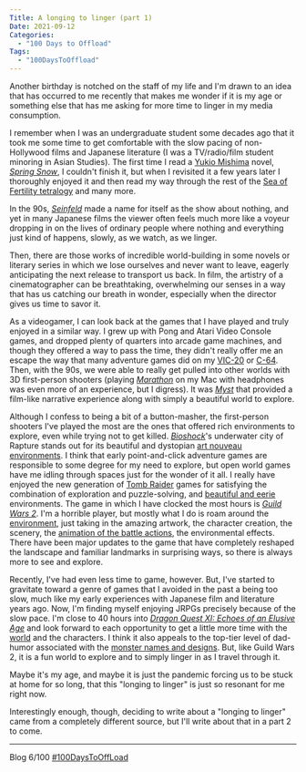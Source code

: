 ```yaml
---
Title: A longing to linger (part 1)
Date: 2021-09-12
Categories: 
  - "100 Days to Offload"
Tags: 
  - "100DaysToOffload"
---
```


Another birthday is notched on the staff of my life and I'm drawn to an idea that has occurred to me recently that makes me wonder if it is my age or something else that has me asking for more time to linger in my media consumption.

I remember when I was an undergraduate student some decades ago that it took me some time to get comfortable with the slow pacing of non-Hollywood films and Japanese literature (I was a TV/radio/film student minoring in Asian Studies). The first time I read a [Yukio Mishima](https://en.wikipedia.org/wiki/Yukio_Mishima) novel, [*Spring Snow*](https://en.wikipedia.org/wiki/Spring_Snow), I couldn't finish it, but when I revisited it a few years later I thoroughly enjoyed it and then read my way through the rest of the [Sea of Fertility tetralogy](https://en.wikipedia.org/wiki/The_Sea_of_Fertility) and many more. 

In the 90s, [*Seinfeld*](https://en.wikipedia.org/wiki/Seinfeld) made a name for itself as the show about nothing, and yet in many Japanese films the viewer often feels much more like a voyeur dropping in on the lives of ordinary people where nothing and everything just kind of happens, slowly, as we watch, as we linger.

Then, there are those works of incredible world-building in some novels or literary series in which we lose ourselves and never want to leave, eagerly anticipating the next release to transport us back. In film, the artistry of a cinematographer can be breathtaking, overwhelming our senses in a way that has us catching our breath in wonder, especially when the director gives us time to savor it.

As a videogamer, I can look back at the games that I have played and truly enjoyed in a similar way. I grew up with Pong and Atari Video Console games, and dropped plenty of quarters into arcade game machines, and though they offered a way to pass the time, they didn't really offer me an escape the way that many adventure games did on my [VIC-20](https://en.wikipedia.org/wiki/Commodore_VIC-20) or [C-64](https://en.wikipedia.org/wiki/Commodore_64). Then, with the 90s, we were able to really get pulled into other worlds with 3D first-person shooters (playing [*Marathon*](https://en.wikipedia.org/wiki/Marathon_(video_game)) on my Mac with headphones was even more of an experience, but I digress). It was [*Myst*](https://en.wikipedia.org/wiki/Myst) that provided a film-like narrative experience along with simply a beautiful world to explore.

Although I confess to being a bit of a button-masher, the first-person shooters I've played the most are the ones that offered rich environments to explore, even while trying not to get killed. [*Bioshock*](https://en.wikipedia.org/wiki/BioShock)'s underwater city of Rapture stands out for its beautiful and dystopian [art nouveau environments](https://www.youtube.com/watch?v=xogTYEZEZqU). I think that early point-and-click adventure games are responsible to some degree for my need to explore, but open world games have me idling through spaces just for the wonder of it all. I really have enjoyed the new generation of [Tomb Raider](https://en.wikipedia.org/wiki/Tomb_Raider) games for satisfying the combination of exploration and puzzle-solving, and [beautiful and eerie](https://www.youtube.com/watch?v=yEjSUp5iRe4) environments. The game in which I have clocked the most hours is [*Guild Wars 2*](https://www.guildwars2.com/en/). I'm a horrible player, but mostly what I do is roam around the [environment](https://www.youtube.com/watch?v=InQvATvBVTo), just taking in the amazing artwork, the character creation, the scenery, the [animation of the battle actions](https://www.youtube.com/watch?v=0zvfijc3SN4), the environmental effects. There have been major updates to the game that have completely reshaped the landscape and familiar landmarks in surprising ways, so there is always more to see and explore.

Recently, I've had even less time to game, however. But, I've started to gravitate toward a genre of games that I avoided in the past a being too slow, much like my early experiences with Japanese film and literature years ago. Now, I'm finding myself enjoying JRPGs precisely because of the slow pace. I'm close to 40 hours into [*Dragon Quest XI: Echoes of an Elusive Age*](https://en.wikipedia.org/wiki/Dragon_Quest_XI) and look forward to each opportunity to get a little more time with the [world](https://www.youtube.com/watch?v=rq4NH1TSSxE) and the characters. I think it also appeals to the top-tier level of dad-humor associated with the [monster names and designs](https://www.youtube.com/watch?v=AoeuLbr2OFk). But, like Guild Wars 2, it is a fun world to explore and to simply linger in as I travel through it.

Maybe it's my age, and maybe it is just the pandemic forcing us to be stuck at home for so long, that this "longing to linger" is just so resonant for me right now. 

Interestingly enough, though, deciding to write about a "longing to linger" came from a completely different source, but I'll write about that in a part 2 to come.

***
Blog 6/100 [#100DaysToOffLoad](https://100daystooffload.com)
